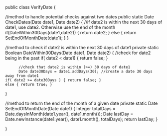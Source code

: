 public class VerifyDate {
  
  //method to handle potential checks against two dates
  public static Date CheckDates(Date date1, Date date2) {
    //if date2 is within the next 30 days of date1, use date2.  Otherwise use the end of the month
    if(DateWithin30Days(date1,date2)) {
      return date2;
    } else {
      return SetEndOfMonthDate(date1);
    }
  }
  
  //method to check if date2 is within the next 30 days of date1
  private static Boolean DateWithin30Days(Date date1, Date date2) {
    //check for date2 being in the past
          if( date2 < date1) { return false; }
        
          //check that date2 is within (>=) 30 days of date1
          Date date30Days = date1.addDays(30); //create a date 30 days away from date1
    if( date2 >= date30Days ) { return false; }
    else { return true; }
  }

  //method to return the end of the month of a given date
  private static Date SetEndOfMonthDate(Date date1) {
    Integer totalDays = Date.daysInMonth(date1.year(), date1.month());
    Date lastDay = Date.newInstance(date1.year(), date1.month(), totalDays);
    return lastDay;
  }

}

